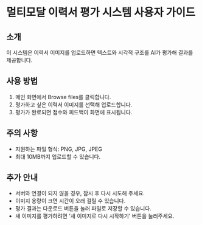 # 멀티모달 이력서 평가 시스템 사용자 가이드

## 소개
이 시스템은 이력서 이미지를 업로드하면 텍스트와 시각적 구조를 AI가 평가해 결과를 제공합니다.

## 사용 방법
1. 메인 화면에서 Browse files를 클릭합니다.
2. 평가하고 싶은 이력서 이미지를 선택해 업로드합니다.
3. 평가가 완료되면 점수와 피드백이 화면에 표시됩니다.

## 주의 사항
- 지원하는 파일 형식: PNG, JPG, JPEG
- 최대 10MB까지 업로드할 수 있습니다.

## 추가 안내
- 서버와 연결이 되지 않을 경우, 잠시 후 다시 시도해 주세요.
- 이미지 용량이 크면 시간이 오래 걸릴 수 있습니다.
- 평가 결과는 다운로드 버튼을 눌러 파일로 저장할 수 있습니다.
- 새 이미지를 평가하려면 '새 이미지로 다시 시작하기' 버튼을 눌러주세요.